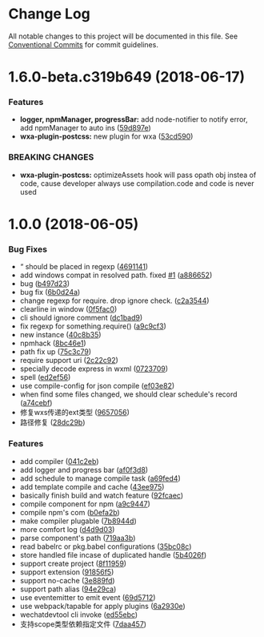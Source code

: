 # Change Log

All notable changes to this project will be documented in this file.
See [Conventional Commits](https://conventionalcommits.org) for commit guidelines.

<a name="1.6.0-beta.c319b649"></a>
# 1.6.0-beta.c319b649 (2018-06-17)


### Features

* **logger, npmManager, progressBar:** add node-notifier to notify error, add npmManager to auto ins ([59d897e](https://github.com/Genuifx/wxa-cli/commit/59d897e))
* **wxa-plugin-postcss:** new plugin for wxa ([53cd590](https://github.com/Genuifx/wxa-cli/commit/53cd590))


### BREAKING CHANGES

* **wxa-plugin-postcss:** optimizeAssets hook will pass opath obj instea of code, cause developer always use
compilation.code and code is never used



<a name="1.0.0"></a>
# 1.0.0 (2018-06-05)


### Bug Fixes

* “ should be placed in regexp ([4691141](https://github.com/Genuifx/wxa-cli/commit/4691141))
* add windows compat in resolved path. fixed [#1](https://github.com/Genuifx/wxa-cli/issues/1) ([a886652](https://github.com/Genuifx/wxa-cli/commit/a886652))
* bug ([b497d23](https://github.com/Genuifx/wxa-cli/commit/b497d23))
* bug fix ([6b0d24a](https://github.com/Genuifx/wxa-cli/commit/6b0d24a))
* change regexp for require. drop ignore check. ([c2a3544](https://github.com/Genuifx/wxa-cli/commit/c2a3544))
* clearline in window ([0f5fac0](https://github.com/Genuifx/wxa-cli/commit/0f5fac0))
* cli should ignore comment ([dc1bad9](https://github.com/Genuifx/wxa-cli/commit/dc1bad9))
* fix regexp for something.require() ([a9c9cf3](https://github.com/Genuifx/wxa-cli/commit/a9c9cf3))
* new instance ([40c8b35](https://github.com/Genuifx/wxa-cli/commit/40c8b35))
* npmhack ([8bc46e1](https://github.com/Genuifx/wxa-cli/commit/8bc46e1))
* path fix up ([75c3c79](https://github.com/Genuifx/wxa-cli/commit/75c3c79))
* require support uri ([2c22c92](https://github.com/Genuifx/wxa-cli/commit/2c22c92))
* specially decode express in wxml ([0723709](https://github.com/Genuifx/wxa-cli/commit/0723709))
* spell ([ed2ef56](https://github.com/Genuifx/wxa-cli/commit/ed2ef56))
* use compile-config for json compile ([ef03e82](https://github.com/Genuifx/wxa-cli/commit/ef03e82))
* when find some files changed, we should clear schedule's record ([a74cebf](https://github.com/Genuifx/wxa-cli/commit/a74cebf))
* 修复wxs传递的ext类型 ([9657056](https://github.com/Genuifx/wxa-cli/commit/9657056))
* 路径修复 ([28dc29b](https://github.com/Genuifx/wxa-cli/commit/28dc29b))


### Features

* add compiler ([041c2eb](https://github.com/Genuifx/wxa-cli/commit/041c2eb))
* add logger and progress bar ([af0f3d8](https://github.com/Genuifx/wxa-cli/commit/af0f3d8))
* add schedule to manage compile task ([a69fed4](https://github.com/Genuifx/wxa-cli/commit/a69fed4))
* add template compile and cache ([43ee975](https://github.com/Genuifx/wxa-cli/commit/43ee975))
* basically finish build and watch feature ([92fcaec](https://github.com/Genuifx/wxa-cli/commit/92fcaec))
* compile component for npm ([a9c9447](https://github.com/Genuifx/wxa-cli/commit/a9c9447))
* compile npm's com ([b0efa2b](https://github.com/Genuifx/wxa-cli/commit/b0efa2b))
* make compiler plugable ([7b8944d](https://github.com/Genuifx/wxa-cli/commit/7b8944d))
* more comfort log ([d4d9d03](https://github.com/Genuifx/wxa-cli/commit/d4d9d03))
* parse component's path ([719aa3b](https://github.com/Genuifx/wxa-cli/commit/719aa3b))
* read babelrc or pkg.babel configurations ([35bc08c](https://github.com/Genuifx/wxa-cli/commit/35bc08c))
* store handled file incase of duplicated handle ([5b4026f](https://github.com/Genuifx/wxa-cli/commit/5b4026f))
* support create project ([8f11959](https://github.com/Genuifx/wxa-cli/commit/8f11959))
* support extension ([91856f5](https://github.com/Genuifx/wxa-cli/commit/91856f5))
* support no-cache ([3e889fd](https://github.com/Genuifx/wxa-cli/commit/3e889fd))
* support path alias ([94e29ca](https://github.com/Genuifx/wxa-cli/commit/94e29ca))
* use eventemitter to emit event ([69d5712](https://github.com/Genuifx/wxa-cli/commit/69d5712))
* use webpack/tapable for apply plugins ([6a2930e](https://github.com/Genuifx/wxa-cli/commit/6a2930e))
* wechatdevtool cli invoke ([ed55ebc](https://github.com/Genuifx/wxa-cli/commit/ed55ebc))
* 支持scope类型依赖指定文件 ([7daa457](https://github.com/Genuifx/wxa-cli/commit/7daa457))
